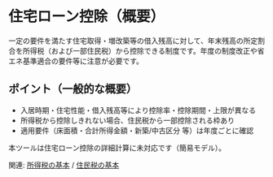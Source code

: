 # 住宅ローン控除（概要）

一定の要件を満たす住宅取得・増改築等の借入残高に対して、年末残高の所定割合を所得税（および一部住民税）から控除できる制度です。年度の制度改正や省エネ基準適合の要件等に注意が必要です。

## ポイント（一般的な概要）
- 入居時期・住宅性能・借入残高等により控除率・控除期間・上限が異なる
- 所得税から控除しきれない場合、住民税から一部控除される枠あり
- 適用要件（床面積・合計所得金額・新築/中古区分 等）は年度ごとに確認

本ツールは住宅ローン控除の詳細計算に未対応です（簡易モデル）。

関連: [所得税の基本](tax-income.md) / [住民税の基本](tax-resident.md)


